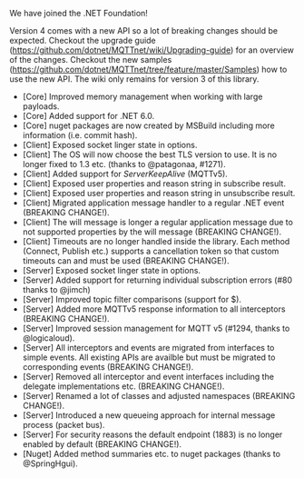 We have joined the .NET Foundation!

Version 4 comes with a new API so a lot of breaking changes should be expected.
Checkout the upgrade guide (https://github.com/dotnet/MQTTnet/wiki/Upgrading-guide) for an overview of the changes.
Checkout the new samples (https://github.com/dotnet/MQTTnet/tree/feature/master/Samples) how to use the new API. The wiki only remains for version 3 of this library.

* [Core] Improved memory management when working with large payloads.
* [Core] Added support for .NET 6.0.
* [Core] nuget packages are now created by MSBuild including more information (i.e. commit hash).
* [Client] Exposed socket linger state in options.
* [Client] The OS will now choose the best TLS version to use. It is no longer fixed to 1.3 etc. (thanks to @patagonaa, #1271).
* [Client] Added support for _ServerKeepAlive_ (MQTTv5).
* [Client] Exposed user properties and reason string in subscribe result.
* [Client] Exposed user properties and reason string in unsubscribe result.
* [Client] Migrated application message handler to a regular .NET event (BREAKING CHANGE!).
* [Client] The will message is longer a regular application message due to not supported properties by the will message (BREAKING CHANGE!).
* [Client] Timeouts are no longer handled inside the library. Each method (Connect, Publish etc.) supports a cancellation token so that custom timeouts can and must be used (BREAKING CHANGE!). 
* [Server] Exposed socket linger state in options.
* [Server] Added support for returning individual subscription errors (#80 thanks to @jimch)
* [Server] Improved topic filter comparisons (support for $).
* [Server] Added more MQTTv5 response information to all interceptors (BREAKING CHANGE!).
* [Server] Improved session management for MQTT v5 (#1294, thanks to @logicaloud).
* [Server] All interceptors and events are migrated from interfaces to simple events. All existing APIs are availble but must be migrated to corresponding events (BREAKING CHANGE!).
* [Server] Removed all interceptor and event interfaces including the delegate implementations etc. (BREAKING CHANGE!).
* [Server] Renamed a lot of classes and adjusted namespaces (BREAKING CHANGE!).
* [Server] Introduced a new queueing approach for internal message process (packet bus).
* [Server] For security reasons the default endpoint (1883) is no longer enabled by default (BREAKING CHANGE!).
* [Nuget] Added method summaries etc. to nuget packages (thanks to @SpringHgui).